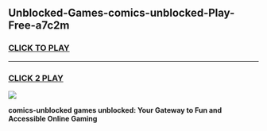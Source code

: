 
## Unblocked-Games-comics-unblocked-Play-Free-a7c2m
<h3>
<a href="https://premium76.site?title=comics-unblocked&ref=18A1">CLICK TO PLAY</a></h3>
<hr>

<h3>
<a href="https://premium76.site?title=comics-unblocked&ref=18A1">CLICK 2 PLAY</a>
  
</h3>

<a href="https://premium76.site?title=comics-unblocked&ref=18A1"><img src="https://clearcache.store/games.png"></a>


**comics-unblocked games unblocked: Your Gateway to Fun and Accessible Online Gaming**
